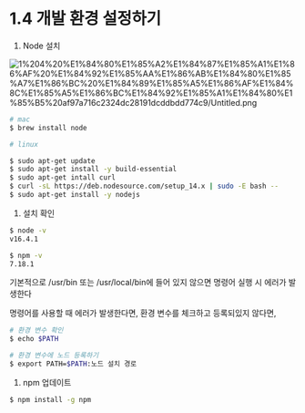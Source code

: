 # 1.4 개발 환경 설정하기

1. Node 설치

![1%204%20%E1%84%80%E1%85%A2%E1%84%87%E1%85%A1%E1%86%AF%20%E1%84%92%E1%85%AA%E1%86%AB%E1%84%80%E1%85%A7%E1%86%BC%20%E1%84%89%E1%85%A5%E1%86%AF%E1%84%8C%E1%85%A5%E1%86%BC%E1%84%92%E1%85%A1%E1%84%80%E1%85%B5%20af97a716c2324dc28191dcddbdd774c9/Untitled.png](1%204%20%E1%84%80%E1%85%A2%E1%84%87%E1%85%A1%E1%86%AF%20%E1%84%92%E1%85%AA%E1%86%AB%E1%84%80%E1%85%A7%E1%86%BC%20%E1%84%89%E1%85%A5%E1%86%AF%E1%84%8C%E1%85%A5%E1%86%BC%E1%84%92%E1%85%A1%E1%84%80%E1%85%B5%20af97a716c2324dc28191dcddbdd774c9/Untitled.png)

```bash
# mac 
$ brew install node
```

```bash
# linux

$ sudo apt-get update
$ sudo apt-get install -y build-essential
$ sudo apt-get intall curl
$ curl -sL https://deb.nodesource.com/setup_14.x | sudo -E bash --
$ sudo apt-get install -y nodejs
```

1. 설치 확인

```bash
$ node -v
v16.4.1

$ npm -v
7.18.1
```

기본적으로 /usr/bin 또는 /usr/local/bin에 들어 있지 않으면 명령어 실행 시 에러가 발생한다

명령어를 사용할 때 에러가 발생한다면, 환경 변수를 체크하고 등록되있지 않다면,

```bash
# 환경 변수 확인
$ echo $PATH

# 환경 변수에 노드 등록하기
$ export PATH=$PATH:노드 설치 경로
```

1. npm 업데이트

```bash
$ npm install -g npm
```